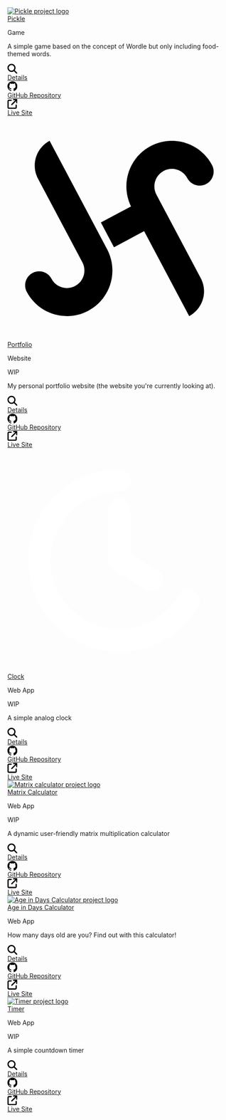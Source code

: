 <section class="project-grid">
    <!-- Project Tile: Pickle -->
    <div class="project-tile ui-element" data-hover-effect>
        <div class="glow"></div>
        <div class="project-main">
            <div class="project-header">
                <a href="pickle" class="project-logo-link">
                    <img src="../logos/pickle-logo.png" class="project-logo" alt="Pickle project logo">
                </a>
                <div class="project-header-information">
                    <a href="pickle" class="project-title">Pickle</a>
                    <p class="project-type">Game</p>
                    <div class="time-ago-status tooltip-element">
                        <div class="time-ago-icon"></div>
                        <span class="time-ago-date" data-started="2023-03-15" data-completed="2023-04-24"></span>
                        <span class="tooltip"></span>
                    </div>
                </div>
            </div>
            <p class="project-summary">A simple game based on the concept of Wordle but only including food-themed words.</p>
            <div class="project-options">
                <a href="pickle" class="project-options-button tooltip-element">
                    <div class="project-options-icon">
                        <svg width="1.4rem" height="1.4rem" xmlns="http://www.w3.org/2000/svg" viewBox="0 0 512 512"><!--!Font Awesome Free 6.7.2 by @fontawesome - https://fontawesome.com License - https://fontawesome.com/license/free Copyright 2024 Fonticons, Inc.--><path d="M416 208c0 45.9-14.9 88.3-40 122.7L502.6 457.4c12.5 12.5 12.5 32.8 0 45.3s-32.8 12.5-45.3 0L330.7 376c-34.4 25.2-76.8 40-122.7 40C93.1 416 0 322.9 0 208S93.1 0 208 0S416 93.1 416 208zM208 352a144 144 0 1 0 0-288 144 144 0 1 0 0 288z"/></svg>
                    </div>
                    <span class="tooltip tooltip-button">Details</span>
                </a>
                <a href="https://github.com/joegorithm/pickle" target="_blank" class="project-options-button tooltip-element">
                    <div class="project-options-icon">
                        <svg width="1.4rem" height="1.4rem" viewBox="0 0 24 24" xmlns="http://www.w3.org/2000/svg"><path d="M12 .297c-6.63 0-12 5.373-12 12 0 5.303 3.438 9.8 8.205 11.385.6.113.82-.258.82-.577 0-.285-.01-1.04-.015-2.04-3.338.724-4.042-1.61-4.042-1.61C4.422 18.07 3.633 17.7 3.633 17.7c-1.087-.744.084-.729.084-.729 1.205.084 1.838 1.236 1.838 1.236 1.07 1.835 2.809 1.305 3.495.998.108-.776.417-1.305.76-1.605-2.665-.3-5.466-1.332-5.466-5.93 0-1.31.465-2.38 1.235-3.22-.135-.303-.54-1.523.105-3.176 0 0 1.005-.322 3.3 1.23.96-.267 1.98-.399 3-.405 1.02.006 2.04.138 3 .405 2.28-1.552 3.285-1.23 3.285-1.23.645 1.653.24 2.873.12 3.176.765.84 1.23 1.91 1.23 3.22 0 4.61-2.805 5.625-5.475 5.92.42.36.81 1.096.81 2.22 0 1.606-.015 2.896-.015 3.286 0 .315.21.69.825.57C20.565 22.092 24 17.592 24 12.297c0-6.627-5.373-12-12-12"/></svg>
                    </div>
                    <span class="tooltip tooltip-button">GitHub Repository</span>
                </a>
                <a href="https://pickle.jh.codes" target="_blank" class="project-options-button tooltip-element">
                    <div class="project-options-icon">
                        <svg width="1.4rem" height="1.4rem" xmlns="http://www.w3.org/2000/svg" viewBox="0 0 512 512"><!--!Font Awesome Free 6.7.2 by @fontawesome - https://fontawesome.com License - https://fontawesome.com/license/free Copyright 2024 Fonticons, Inc.--><path d="M320 0c-17.7 0-32 14.3-32 32s14.3 32 32 32l82.7 0L201.4 265.4c-12.5 12.5-12.5 32.8 0 45.3s32.8 12.5 45.3 0L448 109.3l0 82.7c0 17.7 14.3 32 32 32s32-14.3 32-32l0-160c0-17.7-14.3-32-32-32L320 0zM80 32C35.8 32 0 67.8 0 112L0 432c0 44.2 35.8 80 80 80l320 0c44.2 0 80-35.8 80-80l0-112c0-17.7-14.3-32-32-32s-32 14.3-32 32l0 112c0 8.8-7.2 16-16 16L80 448c-8.8 0-16-7.2-16-16l0-320c0-8.8 7.2-16 16-16l112 0c17.7 0 32-14.3 32-32s-14.3-32-32-32L80 32z"/></svg>
                    </div>
                    <span class="tooltip tooltip-button">Live Site</span>
                </a>
            </div>
        </div>
        <div class="tool-tags project-technologies" data-technologies="html, css, javascript, processingjs"></div>
    </div>
    <!-- Project Tile: Portfolio -->
    <div class="project-tile ui-element" data-hover-effect>
        <div class="glow"></div>
        <div class="project-main">
            <div class="project-header">
                <a href="portfolio" class="project-logo-link">
                    <svg class="project-logo project-logo-portfolio" viewBox="0 0 64 64" xmlns="http://www.w3.org/2000/svg">
                        <path d="M12.0468 6.99371C8.1457 9.06797 6.66475 13.912 8.739 17.8131L21.4147 41.6526C22.7111 44.0908 21.7855 47.1183 19.3474 48.4147C16.9092 49.7112 13.8817 48.7856 12.5853 46.3474C11.5481 44.3968 9.12613 43.6563 7.17558 44.6935C5.22503 45.7306 4.48455 48.1526 5.52168 50.1031C8.89234 56.4424 16.7638 58.849 23.1031 55.4783C29.4424 52.1077 31.849 44.2362 28.4783 37.8969L12.0468 6.99371Z" fill="black"/>
                        <path d="M51.9532 57.0063C55.8543 54.932 57.3353 50.0881 55.261 46.1869L42.5853 22.3474C41.2889 19.9092 42.2145 16.8817 44.6526 15.5853C47.0908 14.2889 50.1183 15.2144 51.4147 17.6526C52.4519 19.6032 54.8739 20.3437 56.8244 19.3065C58.775 18.2694 59.5155 15.8474 58.4783 13.8969C55.1077 7.55757 47.2362 5.15102 40.8969 8.52168C34.6896 11.8222 32.2529 19.438 35.3186 25.7052L26.7034 30.286L30.4591 37.3496L39.0677 32.7723L51.9532 57.0063Z" fill="black"/>
                    </svg>
                </a>
                <div class="project-header-information">
                    <a href="portfolio" class="project-title">Portfolio</a>
                    <p class="project-type">Website</p>
                    <div class="time-ago-status tooltip-element">
                        <div class="time-ago-icon"></div>
                        <span class="time-ago-date" data-started="2024-12-15"></span>
                        <span class="work-in-progress-label">WIP</span>
                        <span class="tooltip"></span>
                    </div>
                </div>
            </div>
            <p class="project-summary">My personal portfolio website (the website you're currently looking at).</p>
            <div class="project-options">
                <a href="portfolio" class="project-options-button tooltip-element">
                    <div class="project-options-icon">
                        <svg width="1.4rem" height="1.4rem" xmlns="http://www.w3.org/2000/svg" viewBox="0 0 512 512"><!--!Font Awesome Free 6.7.2 by @fontawesome - https://fontawesome.com License - https://fontawesome.com/license/free Copyright 2024 Fonticons, Inc.--><path d="M416 208c0 45.9-14.9 88.3-40 122.7L502.6 457.4c12.5 12.5 12.5 32.8 0 45.3s-32.8 12.5-45.3 0L330.7 376c-34.4 25.2-76.8 40-122.7 40C93.1 416 0 322.9 0 208S93.1 0 208 0S416 93.1 416 208zM208 352a144 144 0 1 0 0-288 144 144 0 1 0 0 288z"/></svg>
                    </div>
                    <span class="tooltip tooltip-button">Details</span>
                </a>
                <a href="https://github.com/joegorithm/portfolio" target="_blank" class="project-options-button tooltip-element">
                    <div class="project-options-icon">
                        <svg width="1.4rem" height="1.4rem" viewBox="0 0 24 24" xmlns="http://www.w3.org/2000/svg"><path d="M12 .297c-6.63 0-12 5.373-12 12 0 5.303 3.438 9.8 8.205 11.385.6.113.82-.258.82-.577 0-.285-.01-1.04-.015-2.04-3.338.724-4.042-1.61-4.042-1.61C4.422 18.07 3.633 17.7 3.633 17.7c-1.087-.744.084-.729.084-.729 1.205.084 1.838 1.236 1.838 1.236 1.07 1.835 2.809 1.305 3.495.998.108-.776.417-1.305.76-1.605-2.665-.3-5.466-1.332-5.466-5.93 0-1.31.465-2.38 1.235-3.22-.135-.303-.54-1.523.105-3.176 0 0 1.005-.322 3.3 1.23.96-.267 1.98-.399 3-.405 1.02.006 2.04.138 3 .405 2.28-1.552 3.285-1.23 3.285-1.23.645 1.653.24 2.873.12 3.176.765.84 1.23 1.91 1.23 3.22 0 4.61-2.805 5.625-5.475 5.92.42.36.81 1.096.81 2.22 0 1.606-.015 2.896-.015 3.286 0 .315.21.69.825.57C20.565 22.092 24 17.592 24 12.297c0-6.627-5.373-12-12-12"/></svg>
                    </div>
                    <span class="tooltip tooltip-button">GitHub Repository</span>
                </a>
                <a href="/" target="_blank" class="project-options-button tooltip-element">
                    <div class="project-options-icon">
                        <svg width="1.4rem" height="1.4rem" xmlns="http://www.w3.org/2000/svg" viewBox="0 0 512 512"><!--!Font Awesome Free 6.7.2 by @fontawesome - https://fontawesome.com License - https://fontawesome.com/license/free Copyright 2024 Fonticons, Inc.--><path d="M320 0c-17.7 0-32 14.3-32 32s14.3 32 32 32l82.7 0L201.4 265.4c-12.5 12.5-12.5 32.8 0 45.3s32.8 12.5 45.3 0L448 109.3l0 82.7c0 17.7 14.3 32 32 32s32-14.3 32-32l0-160c0-17.7-14.3-32-32-32L320 0zM80 32C35.8 32 0 67.8 0 112L0 432c0 44.2 35.8 80 80 80l320 0c44.2 0 80-35.8 80-80l0-112c0-17.7-14.3-32-32-32s-32 14.3-32 32l0 112c0 8.8-7.2 16-16 16L80 448c-8.8 0-16-7.2-16-16l0-320c0-8.8 7.2-16 16-16l112 0c17.7 0 32-14.3 32-32s-14.3-32-32-32L80 32z"/></svg>
                    </div>
                    <span class="tooltip tooltip-button">Live Site</span>
                </a>
            </div>
        </div>
        <div class="tool-tags project-technologies" data-technologies="html, css, javascript"></div>
    </div>
    <!-- Project Tile: Clock -->
    <div class="project-tile ui-element" data-hover-effect>
        <div class="glow"></div>
        <div class="project-main">
            <div class="project-header">
                <a href="clock" class="project-logo-link">
                    <svg class="project-logo project-logo-clock" viewBox="0 0 700 700" fill="none" xmlns="http://www.w3.org/2000/svg">
                        <path fill-rule="evenodd" clip-rule="evenodd" d="M385 100C385 119.33 369.33 135 350 135C349.833 135 349.666 134.999 349.5 134.996V135C230.989 135.27 135 231.425 135 350C135 468.741 231.259 565 350 565C427.965 565 496.237 523.501 533.933 461.388C534.407 460.343 534.937 459.311 535.524 458.297C545.203 441.564 566.613 435.846 583.345 445.524C599.91 455.105 605.68 476.184 596.405 492.839L596.608 492.956C547.265 577.891 455.302 635 350 635C192.599 635 65 507.401 65 350C65 192.765 192.329 65.2702 349.5 65.0003V65.0035C349.666 65.0012 349.833 65 350 65C369.33 65 385 80.67 385 100Z" fill="white"/>
                        <path d="M350 350L348.981 193" stroke="white" stroke-width="70" stroke-linecap="round"/>
                        <path d="M349.408 351.002L451.592 409.998" stroke="white" stroke-width="70" stroke-linecap="round"/>
                    </svg>
                </a>
                <div class="project-header-information">
                    <a href="clock" class="project-title">Clock</a>
                    <p class="project-type">Web App</p>
                    <div class="time-ago-status tooltip-element">
                        <div class="time-ago-icon"></div>
                        <span class="time-ago-date" data-started="2024-10-11"></span>
                        <span class="work-in-progress-label">WIP</span>
                        <span class="tooltip"></span>
                    </div>
                </div>
            </div>
            <p class="project-summary">A simple analog clock</p>
            <div class="project-options">
                <a href="clock" class="project-options-button tooltip-element">
                    <div class="project-options-icon">
                        <svg width="1.4rem" height="1.4rem" xmlns="http://www.w3.org/2000/svg" viewBox="0 0 512 512"><!--!Font Awesome Free 6.7.2 by @fontawesome - https://fontawesome.com License - https://fontawesome.com/license/free Copyright 2024 Fonticons, Inc.--><path d="M416 208c0 45.9-14.9 88.3-40 122.7L502.6 457.4c12.5 12.5 12.5 32.8 0 45.3s-32.8 12.5-45.3 0L330.7 376c-34.4 25.2-76.8 40-122.7 40C93.1 416 0 322.9 0 208S93.1 0 208 0S416 93.1 416 208zM208 352a144 144 0 1 0 0-288 144 144 0 1 0 0 288z"/></svg>
                    </div>
                    <span class="tooltip tooltip-button">Details</span>
                </a>
                <a href="https://github.com/joegorithm/clock" target="_blank" class="project-options-button tooltip-element">
                    <div class="project-options-icon">
                        <svg width="1.4rem" height="1.4rem" viewBox="0 0 24 24" xmlns="http://www.w3.org/2000/svg"><path d="M12 .297c-6.63 0-12 5.373-12 12 0 5.303 3.438 9.8 8.205 11.385.6.113.82-.258.82-.577 0-.285-.01-1.04-.015-2.04-3.338.724-4.042-1.61-4.042-1.61C4.422 18.07 3.633 17.7 3.633 17.7c-1.087-.744.084-.729.084-.729 1.205.084 1.838 1.236 1.838 1.236 1.07 1.835 2.809 1.305 3.495.998.108-.776.417-1.305.76-1.605-2.665-.3-5.466-1.332-5.466-5.93 0-1.31.465-2.38 1.235-3.22-.135-.303-.54-1.523.105-3.176 0 0 1.005-.322 3.3 1.23.96-.267 1.98-.399 3-.405 1.02.006 2.04.138 3 .405 2.28-1.552 3.285-1.23 3.285-1.23.645 1.653.24 2.873.12 3.176.765.84 1.23 1.91 1.23 3.22 0 4.61-2.805 5.625-5.475 5.92.42.36.81 1.096.81 2.22 0 1.606-.015 2.896-.015 3.286 0 .315.21.69.825.57C20.565 22.092 24 17.592 24 12.297c0-6.627-5.373-12-12-12"/></svg>
                    </div>
                    <span class="tooltip tooltip-button">GitHub Repository</span>
                </a>
                <a href="https://clock.jh.codes" target="_blank" class="project-options-button tooltip-element">
                    <div class="project-options-icon">
                        <svg width="1.4rem" height="1.4rem" xmlns="http://www.w3.org/2000/svg" viewBox="0 0 512 512"><!--!Font Awesome Free 6.7.2 by @fontawesome - https://fontawesome.com License - https://fontawesome.com/license/free Copyright 2024 Fonticons, Inc.--><path d="M320 0c-17.7 0-32 14.3-32 32s14.3 32 32 32l82.7 0L201.4 265.4c-12.5 12.5-12.5 32.8 0 45.3s32.8 12.5 45.3 0L448 109.3l0 82.7c0 17.7 14.3 32 32 32s32-14.3 32-32l0-160c0-17.7-14.3-32-32-32L320 0zM80 32C35.8 32 0 67.8 0 112L0 432c0 44.2 35.8 80 80 80l320 0c44.2 0 80-35.8 80-80l0-112c0-17.7-14.3-32-32-32s-32 14.3-32 32l0 112c0 8.8-7.2 16-16 16L80 448c-8.8 0-16-7.2-16-16l0-320c0-8.8 7.2-16 16-16l112 0c17.7 0 32-14.3 32-32s-14.3-32-32-32L80 32z"/></svg>
                    </div>
                    <span class="tooltip tooltip-button">Live Site</span>
                </a>
            </div>
        </div>
        <div class="tool-tags project-technologies" data-technologies="html, css, javascript"></div>
    </div>
    <!-- Project Tile: Matrix Calculator -->
    <div class="project-tile ui-element" data-hover-effect>
        <div class="glow"></div>
        <div class="project-main">
            <div class="project-header">
                <a href="matrix" class="project-logo-link">
                    <img src="/logos/matricat-logo.png" class="project-logo project-logo-matrix-calculator" alt="Matrix calculator project logo">
                </a>
                <div class="project-header-information">
                    <a href="matrix" class="project-title">Matrix Calculator</a>
                    <p class="project-type">Web App</p>
                    <div class="time-ago-status tooltip-element">
                        <div class="time-ago-icon"></div>
                        <span class="time-ago-date" data-started="2025-04-16" data-completed=""></span><span class="work-in-progress-label">WIP</span>
                        <span class="tooltip"></span>
                    </div>
                </div>
            </div>
            <p class="project-summary">A dynamic user-friendly matrix multiplication calculator</p>
            <div class="project-options">
                <a href="matrix" class="project-options-button tooltip-element">
                    <div class="project-options-icon">
                        <svg width="1.4rem" height="1.4rem" xmlns="http://www.w3.org/2000/svg" viewBox="0 0 512 512"><!--!Font Awesome Free 6.7.2 by @fontawesome - https://fontawesome.com License - https://fontawesome.com/license/free Copyright 2024 Fonticons, Inc.--><path d="M416 208c0 45.9-14.9 88.3-40 122.7L502.6 457.4c12.5 12.5 12.5 32.8 0 45.3s-32.8 12.5-45.3 0L330.7 376c-34.4 25.2-76.8 40-122.7 40C93.1 416 0 322.9 0 208S93.1 0 208 0S416 93.1 416 208zM208 352a144 144 0 1 0 0-288 144 144 0 1 0 0 288z"/></svg>
                    </div>
                    <span class="tooltip tooltip-button">Details</span>
                </a>
                <a href="https://github.com/joegorithm/matrix" target="_blank" class="project-options-button tooltip-element">
                    <div class="project-options-icon">
                        <svg width="1.4rem" height="1.4rem" viewBox="0 0 24 24" xmlns="http://www.w3.org/2000/svg"><path d="M12 .297c-6.63 0-12 5.373-12 12 0 5.303 3.438 9.8 8.205 11.385.6.113.82-.258.82-.577 0-.285-.01-1.04-.015-2.04-3.338.724-4.042-1.61-4.042-1.61C4.422 18.07 3.633 17.7 3.633 17.7c-1.087-.744.084-.729.084-.729 1.205.084 1.838 1.236 1.838 1.236 1.07 1.835 2.809 1.305 3.495.998.108-.776.417-1.305.76-1.605-2.665-.3-5.466-1.332-5.466-5.93 0-1.31.465-2.38 1.235-3.22-.135-.303-.54-1.523.105-3.176 0 0 1.005-.322 3.3 1.23.96-.267 1.98-.399 3-.405 1.02.006 2.04.138 3 .405 2.28-1.552 3.285-1.23 3.285-1.23.645 1.653.24 2.873.12 3.176.765.84 1.23 1.91 1.23 3.22 0 4.61-2.805 5.625-5.475 5.92.42.36.81 1.096.81 2.22 0 1.606-.015 2.896-.015 3.286 0 .315.21.69.825.57C20.565 22.092 24 17.592 24 12.297c0-6.627-5.373-12-12-12"/></svg>
                    </div>
                    <span class="tooltip tooltip-button">GitHub Repository</span>
                </a>
                <a href="https://matrix.jh.codes" target="_blank" class="project-options-button tooltip-element">
                    <div class="project-options-icon">
                        <svg width="1.4rem" height="1.4rem" xmlns="http://www.w3.org/2000/svg" viewBox="0 0 512 512"><!--!Font Awesome Free 6.7.2 by @fontawesome - https://fontawesome.com License - https://fontawesome.com/license/free Copyright 2024 Fonticons, Inc.--><path d="M320 0c-17.7 0-32 14.3-32 32s14.3 32 32 32l82.7 0L201.4 265.4c-12.5 12.5-12.5 32.8 0 45.3s32.8 12.5 45.3 0L448 109.3l0 82.7c0 17.7 14.3 32 32 32s32-14.3 32-32l0-160c0-17.7-14.3-32-32-32L320 0zM80 32C35.8 32 0 67.8 0 112L0 432c0 44.2 35.8 80 80 80l320 0c44.2 0 80-35.8 80-80l0-112c0-17.7-14.3-32-32-32s-32 14.3-32 32l0 112c0 8.8-7.2 16-16 16L80 448c-8.8 0-16-7.2-16-16l0-320c0-8.8 7.2-16 16-16l112 0c17.7 0 32-14.3 32-32s-14.3-32-32-32L80 32z"/></svg>
                    </div>
                    <span class="tooltip tooltip-button">Live Site</span>
                </a>
            </div>
        </div>
        <div class="tool-tags project-technologies" data-technologies="html, css, javascript"></div>
    </div>
    <!-- Project Tile: Age in Days Calculator -->
    <div class="project-tile ui-element" data-hover-effect>
        <div class="glow"></div>
        <div class="project-main">
            <div class="project-header">
                <a href="age-in-days-calculator" class="project-logo-link">
                    <img src="/logos/age-in-days-logo.svg" class="project-logo project-logo-age-in-days" alt="Age in Days Calculator project logo">
                </a>
                <div class="project-header-information">
                    <a href="age-in-days-calculator" class="project-title">Age in Days Calculator</a>
                    <p class="project-type">Web App</p>
                    <div class="time-ago-status tooltip-element">
                        <div class="time-ago-icon"></div>
                        <span class="time-ago-date" data-started="2024-10-25" data-completed="2024-10-26"></span>
                        <span class="tooltip"></span>
                    </div>
                </div>
            </div>
            <p class="project-summary">How many days old are you? Find out with this calculator!</p>
            <div class="project-options">
                <a href="age-in-days-calculator" class="project-options-button tooltip-element">
                    <div class="project-options-icon">
                        <svg width="1.4rem" height="1.4rem" xmlns="http://www.w3.org/2000/svg" viewBox="0 0 512 512"><!--!Font Awesome Free 6.7.2 by @fontawesome - https://fontawesome.com License - https://fontawesome.com/license/free Copyright 2024 Fonticons, Inc.--><path d="M416 208c0 45.9-14.9 88.3-40 122.7L502.6 457.4c12.5 12.5 12.5 32.8 0 45.3s-32.8 12.5-45.3 0L330.7 376c-34.4 25.2-76.8 40-122.7 40C93.1 416 0 322.9 0 208S93.1 0 208 0S416 93.1 416 208zM208 352a144 144 0 1 0 0-288 144 144 0 1 0 0 288z"/></svg>
                    </div>
                    <span class="tooltip tooltip-button">Details</span>
                </a>
                <a href="https://github.com/joegorithm/age-in-days-calculator" target="_blank" class="project-options-button tooltip-element">
                    <div class="project-options-icon">
                        <svg width="1.4rem" height="1.4rem" viewBox="0 0 24 24" xmlns="http://www.w3.org/2000/svg"><path d="M12 .297c-6.63 0-12 5.373-12 12 0 5.303 3.438 9.8 8.205 11.385.6.113.82-.258.82-.577 0-.285-.01-1.04-.015-2.04-3.338.724-4.042-1.61-4.042-1.61C4.422 18.07 3.633 17.7 3.633 17.7c-1.087-.744.084-.729.084-.729 1.205.084 1.838 1.236 1.838 1.236 1.07 1.835 2.809 1.305 3.495.998.108-.776.417-1.305.76-1.605-2.665-.3-5.466-1.332-5.466-5.93 0-1.31.465-2.38 1.235-3.22-.135-.303-.54-1.523.105-3.176 0 0 1.005-.322 3.3 1.23.96-.267 1.98-.399 3-.405 1.02.006 2.04.138 3 .405 2.28-1.552 3.285-1.23 3.285-1.23.645 1.653.24 2.873.12 3.176.765.84 1.23 1.91 1.23 3.22 0 4.61-2.805 5.625-5.475 5.92.42.36.81 1.096.81 2.22 0 1.606-.015 2.896-.015 3.286 0 .315.21.69.825.57C20.565 22.092 24 17.592 24 12.297c0-6.627-5.373-12-12-12"/></svg>
                    </div>
                    <span class="tooltip tooltip-button">GitHub Repository</span>
                </a>
                <a href="https://joegorithm.github.io/age-in-days-calculator" target="_blank" class="project-options-button tooltip-element">
                    <div class="project-options-icon">
                        <svg width="1.4rem" height="1.4rem" xmlns="http://www.w3.org/2000/svg" viewBox="0 0 512 512"><!--!Font Awesome Free 6.7.2 by @fontawesome - https://fontawesome.com License - https://fontawesome.com/license/free Copyright 2024 Fonticons, Inc.--><path d="M320 0c-17.7 0-32 14.3-32 32s14.3 32 32 32l82.7 0L201.4 265.4c-12.5 12.5-12.5 32.8 0 45.3s32.8 12.5 45.3 0L448 109.3l0 82.7c0 17.7 14.3 32 32 32s32-14.3 32-32l0-160c0-17.7-14.3-32-32-32L320 0zM80 32C35.8 32 0 67.8 0 112L0 432c0 44.2 35.8 80 80 80l320 0c44.2 0 80-35.8 80-80l0-112c0-17.7-14.3-32-32-32s-32 14.3-32 32l0 112c0 8.8-7.2 16-16 16L80 448c-8.8 0-16-7.2-16-16l0-320c0-8.8 7.2-16 16-16l112 0c17.7 0 32-14.3 32-32s-14.3-32-32-32L80 32z"/></svg>
                    </div>
                    <span class="tooltip tooltip-button">Live Site</span>
                </a>
            </div>    
        </div>
        <div class="tool-tags project-technologies" data-technologies="html, css, javascript"></div>
    </div>
    <!-- Project Tile: Timer -->
    <div class="project-tile ui-element" data-hover-effect>
        <div class="glow"></div>
        <div class="project-main">
            <div class="project-header">
                <a href="timer" class="project-logo-link">
                    <img src="/image/image-icon.png" class="project-logo project-logo-default" alt="Timer project logo">
                </a>
                <div class="project-header-information">
                    <a href="timer" class="project-title">Timer</a>
                    <p class="project-type">Web App</p>
                    <div class="time-ago-status tooltip-element">
                        <div class="time-ago-icon"></div>
                        <span class="time-ago-date" data-started="2023-09-22" data-completed=""></span>
                        <span class="work-in-progress-label">WIP</span>
                        <span class="tooltip"></span>
                    </div>
                </div>
            </div>
            <p class="project-summary">A simple countdown timer</p>
            <div class="project-options">
                <a href="timer" class="project-options-button tooltip-element">
                    <div class="project-options-icon">
                        <svg width="1.4rem" height="1.4rem" xmlns="http://www.w3.org/2000/svg" viewBox="0 0 512 512"><!--!Font Awesome Free 6.7.2 by @fontawesome - https://fontawesome.com License - https://fontawesome.com/license/free Copyright 2024 Fonticons, Inc.--><path d="M416 208c0 45.9-14.9 88.3-40 122.7L502.6 457.4c12.5 12.5 12.5 32.8 0 45.3s-32.8 12.5-45.3 0L330.7 376c-34.4 25.2-76.8 40-122.7 40C93.1 416 0 322.9 0 208S93.1 0 208 0S416 93.1 416 208zM208 352a144 144 0 1 0 0-288 144 144 0 1 0 0 288z"/></svg>
                    </div>
                    <span class="tooltip tooltip-button">Details</span>
                </a>
                <a href="https://github.com/joegorithm/timer" target="_blank" class="project-options-button tooltip-element">
                    <div class="project-options-icon">
                        <svg width="1.4rem" height="1.4rem" viewBox="0 0 24 24" xmlns="http://www.w3.org/2000/svg"><path d="M12 .297c-6.63 0-12 5.373-12 12 0 5.303 3.438 9.8 8.205 11.385.6.113.82-.258.82-.577 0-.285-.01-1.04-.015-2.04-3.338.724-4.042-1.61-4.042-1.61C4.422 18.07 3.633 17.7 3.633 17.7c-1.087-.744.084-.729.084-.729 1.205.084 1.838 1.236 1.838 1.236 1.07 1.835 2.809 1.305 3.495.998.108-.776.417-1.305.76-1.605-2.665-.3-5.466-1.332-5.466-5.93 0-1.31.465-2.38 1.235-3.22-.135-.303-.54-1.523.105-3.176 0 0 1.005-.322 3.3 1.23.96-.267 1.98-.399 3-.405 1.02.006 2.04.138 3 .405 2.28-1.552 3.285-1.23 3.285-1.23.645 1.653.24 2.873.12 3.176.765.84 1.23 1.91 1.23 3.22 0 4.61-2.805 5.625-5.475 5.92.42.36.81 1.096.81 2.22 0 1.606-.015 2.896-.015 3.286 0 .315.21.69.825.57C20.565 22.092 24 17.592 24 12.297c0-6.627-5.373-12-12-12"/></svg>
                    </div>
                    <span class="tooltip tooltip-button">GitHub Repository</span>
                </a>
                <a href="https://joegorithm.github.io/timer" target="_blank" class="project-options-button tooltip-element">
                    <div class="project-options-icon">
                        <svg width="1.4rem" height="1.4rem" xmlns="http://www.w3.org/2000/svg" viewBox="0 0 512 512"><!--!Font Awesome Free 6.7.2 by @fontawesome - https://fontawesome.com License - https://fontawesome.com/license/free Copyright 2024 Fonticons, Inc.--><path d="M320 0c-17.7 0-32 14.3-32 32s14.3 32 32 32l82.7 0L201.4 265.4c-12.5 12.5-12.5 32.8 0 45.3s32.8 12.5 45.3 0L448 109.3l0 82.7c0 17.7 14.3 32 32 32s32-14.3 32-32l0-160c0-17.7-14.3-32-32-32L320 0zM80 32C35.8 32 0 67.8 0 112L0 432c0 44.2 35.8 80 80 80l320 0c44.2 0 80-35.8 80-80l0-112c0-17.7-14.3-32-32-32s-32 14.3-32 32l0 112c0 8.8-7.2 16-16 16L80 448c-8.8 0-16-7.2-16-16l0-320c0-8.8 7.2-16 16-16l112 0c17.7 0 32-14.3 32-32s-14.3-32-32-32L80 32z"/></svg>
                    </div>
                    <span class="tooltip tooltip-button">Live Site</span>
                </a>
            </div>
        </div>
        <div class="tool-tags project-technologies" data-technologies="html, css, javascript"></div>
    </div>
    <!-- Project Tile: Title -->
    <!-- <div class="project-tile ui-element" data-hover-effect>
        <div class="glow"></div>
        <div class="project-main">
            <div class="project-header">
                <a href="#" class="project-logo-link">
                    <img src="/image/image-icon.png" class="project-logo project-logo-default" alt="Project logo">
                </a>
                <div class="project-header-information">
                    <a href="#" class="project-title">Title</a>
                    <p class="project-type">Project Type</p>
                    <div class="time-ago-status tooltip-element">
                        <div class="time-ago-icon"></div>
                        <span class="time-ago-date" data-started="" data-completed=""></span>
                        <span class="tooltip"></span>
                    </div>
                </div>
            </div>
            <p class="project-summary">Project description goes here.</p>
            <div class="project-options">
                <a href="#" class="project-options-button tooltip-element">
                    <div class="project-options-icon">
                        <svg width="1.4rem" height="1.4rem" xmlns="http://www.w3.org/2000/svg" viewBox="0 0 512 512">--><!--!Font Awesome Free 6.7.2 by @fontawesome - https://fontawesome.com License - https://fontawesome.com/license/free Copyright 2024 Fonticons, Inc.--><!--<path d="M416 208c0 45.9-14.9 88.3-40 122.7L502.6 457.4c12.5 12.5 12.5 32.8 0 45.3s-32.8 12.5-45.3 0L330.7 376c-34.4 25.2-76.8 40-122.7 40C93.1 416 0 322.9 0 208S93.1 0 208 0S416 93.1 416 208zM208 352a144 144 0 1 0 0-288 144 144 0 1 0 0 288z"/></svg>
                    </div>
                    <span class="tooltip tooltip-button">Details</span>
                </a>
                <a href="#" target="_blank" class="project-options-button tooltip-element">
                    <div class="project-options-icon">
                        <svg width="1.4rem" height="1.4rem" viewBox="0 0 24 24" xmlns="http://www.w3.org/2000/svg"><path d="M12 .297c-6.63 0-12 5.373-12 12 0 5.303 3.438 9.8 8.205 11.385.6.113.82-.258.82-.577 0-.285-.01-1.04-.015-2.04-3.338.724-4.042-1.61-4.042-1.61C4.422 18.07 3.633 17.7 3.633 17.7c-1.087-.744.084-.729.084-.729 1.205.084 1.838 1.236 1.838 1.236 1.07 1.835 2.809 1.305 3.495.998.108-.776.417-1.305.76-1.605-2.665-.3-5.466-1.332-5.466-5.93 0-1.31.465-2.38 1.235-3.22-.135-.303-.54-1.523.105-3.176 0 0 1.005-.322 3.3 1.23.96-.267 1.98-.399 3-.405 1.02.006 2.04.138 3 .405 2.28-1.552 3.285-1.23 3.285-1.23.645 1.653.24 2.873.12 3.176.765.84 1.23 1.91 1.23 3.22 0 4.61-2.805 5.625-5.475 5.92.42.36.81 1.096.81 2.22 0 1.606-.015 2.896-.015 3.286 0 .315.21.69.825.57C20.565 22.092 24 17.592 24 12.297c0-6.627-5.373-12-12-12"/></svg>
                    </div>
                    <span class="tooltip tooltip-button">GitHub Repository</span>
                </a>
                <a href="#" target="_blank" class="project-options-button tooltip-element">
                    <div class="project-options-icon">
                        <svg width="1.4rem" height="1.4rem" xmlns="http://www.w3.org/2000/svg" viewBox="0 0 512 512">--><!--!Font Awesome Free 6.7.2 by @fontawesome - https://fontawesome.com License - https://fontawesome.com/license/free Copyright 2024 Fonticons, Inc.--><!--<path d="M320 0c-17.7 0-32 14.3-32 32s14.3 32 32 32l82.7 0L201.4 265.4c-12.5 12.5-12.5 32.8 0 45.3s32.8 12.5 45.3 0L448 109.3l0 82.7c0 17.7 14.3 32 32 32s32-14.3 32-32l0-160c0-17.7-14.3-32-32-32L320 0zM80 32C35.8 32 0 67.8 0 112L0 432c0 44.2 35.8 80 80 80l320 0c44.2 0 80-35.8 80-80l0-112c0-17.7-14.3-32-32-32s-32 14.3-32 32l0 112c0 8.8-7.2 16-16 16L80 448c-8.8 0-16-7.2-16-16l0-320c0-8.8 7.2-16 16-16l112 0c17.7 0 32-14.3 32-32s-14.3-32-32-32L80 32z"/></svg>
                    </div>
                    <span class="tooltip tooltip-button">Live Site</span>
                </a>
            </div>
        </div>
        <div class="tool-tags project-technologies" data-technologies="example1, example2"></div>
    </div> -->
</section>